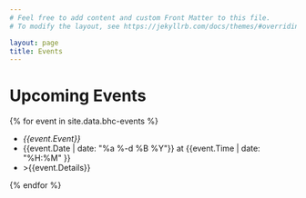```yaml
---
# Feel free to add content and custom Front Matter to this file.
# To modify the layout, see https://jekyllrb.com/docs/themes/#overriding-theme-defaults

layout: page
title: Events
---
```


# Upcoming Events

{% for event in site.data.bhc-events %}
  <ul>
    <li><em>{{event.Event}}</em></li>
      <li>{{event.Date | date: "%a %-d %B %Y"}} at {{event.Time | date: "%H:%M" }}</li>
    <li>>{{event.Details}}</li>
  </ul>
{% endfor %}
